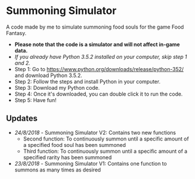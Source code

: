 # Summoning Simulator
 A code made by me to simulate summoning food souls for the game Food Fantasy.
 * **Please note that the code is a simulator and will not affect in-game data.**
 * *If you already have Python 3.5.2 installed on your computer, skip step 1 and 2.*
 * Step 1: Go to https://www.python.org/downloads/release/python-352/ and download Python 3.5.2.
 * Step 2: Follow the steps and install Python in your computer.
 * Step 3: Download my Python code.
 * Step 4: Once it's downloaded, you can double click it to run the code.
 * Step 5: Have fun!
## Updates
 * _24/8/2018_ - Summoning Simulator V2: Contains two new functions
    * Second function: To continuously summon until a specific amount of a specified food soul has been summoned
    * Third function: To continuously summon until a specific amount of a specified rarity has been summoned
 * _23/8/2018_ - Summoning Simulator V1: Contains one function to summons as many times as desired
